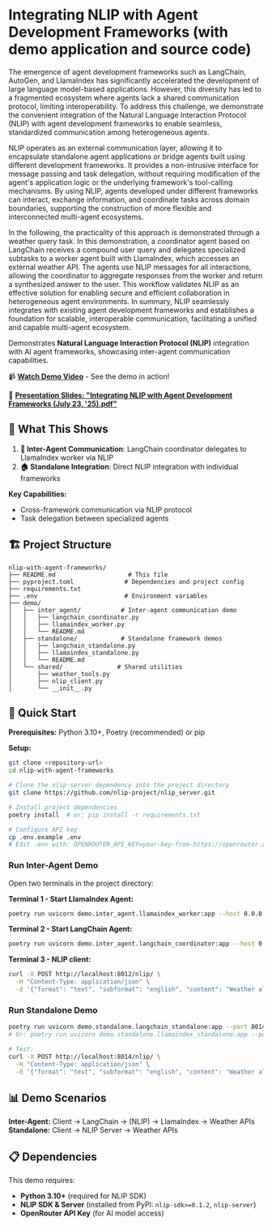 # Integrating NLIP with Agent Development Frameworks (with demo application and source code)

The emergence of agent development frameworks such as LangChain, AutoGen, and LlamaIndex has significantly accelerated the development of large language model-based applications. However, this diversity has led to a fragmented ecosystem where agents lack a shared communication protocol, limiting interoperability. To address this challenge, we demonstrate the convenient integration of the Natural Language Interaction Protocol (NLIP) with  agent development frameworks to enable seamless, standardized communication among heterogeneous agents.

NLIP operates as an external communication layer, allowing it to encapsulate standalone agent applications or bridge agents built using different development frameworks. It provides a non-intrusive interface for message passing and task delegation, without requiring modification of the agent's application logic or the underlying framework's tool-calling mechanisms. By using NLIP, agents developed under different frameworks can interact, exchange information, and coordinate tasks across domain boundaries, supporting the construction of more flexible and interconnected multi-agent ecosystems.

In the following, the practicality of this approach is demonstrated through a weather query task. In this demonstration, a coordinator agent based on LangChain receives a compound user query and delegates specialized subtasks to a worker agent built with LlamaIndex, which accesses an external weather API. The agents use NLIP messages for all interactions, allowing the coordinator to aggregate responses from the worker and return a synthesized answer to the user. This workflow validates NLIP as an effective solution for enabling secure and efficient collaboration in heterogeneous agent environments.
In summary, NLIP seamlessly integrates with existing agent development frameworks and establishes a foundation for scalable, interoperable communication, facilitating a unified and capable multi-agent ecosystem.

Demonstrates **Natural Language Interaction Protocol (NLIP)** integration with AI agent frameworks, showcasing inter-agent communication capabilities.

📹 **[Watch Demo Video](https://drive.google.com/file/d/1C4p6kMPOgLltAx3djye8xrbSvJ4KQlbg/view?usp=sharing)** - See the demo in action!

📄 **[Presentation Slides: "Integrating NLIP with Agent Development Frameworks (July 23, '25).pdf"](https://docs.google.com/presentation/d/1fymGsGDMwNhhaD3eU4E4kgtiFg_Pv6e9l_cistT1tMM/edit?usp=sharing)**

## 🎯 What This Shows

1. **🔄 Inter-Agent Communication**: LangChain coordinator delegates to LlamaIndex worker via NLIP
2. **🏠 Standalone Integration**: Direct NLIP integration with individual frameworks

**Key Capabilities:**
- Cross-framework communication via NLIP protocol
- Task delegation between specialized agents

## 🏗️ Project Structure

```
nlip-with-agent-frameworks/
├── README.md                    # This file
├── pyproject.toml              # Dependencies and project config
├── requirements.txt         
├── .env                        # Environment variables 
├── demo/
│   ├── inter_agent/           # Inter-agent communication demo
│   │   ├── langchain_coordinator.py
│   │   ├── llamaindex_worker.py
│   │   └── README.md
│   ├── standalone/            # Standalone framework demos
│   │   ├── langchain_standalone.py
│   │   ├── llamaindex_standalone.py
│   │   └── README.md
│   └── shared/               # Shared utilities
│       ├── weather_tools.py
│       ├── nlip_client.py
│       └── __init__.py
```

## 🚀 Quick Start

**Prerequisites:** Python 3.10+, Poetry (recommended) or pip

**Setup:**
```bash
git clone <repository-url>
cd nlip-with-agent-frameworks

# Clone the nlip-server dependency into the project directory
git clone https://github.com/nlip-project/nlip_server.git

# Install project dependencies
poetry install  # or: pip install -r requirements.txt

# Configure API key
cp .env.example .env
# Edit .env with: OPENROUTER_API_KEY=your-key-from-https://openrouter.ai/
```

### Run Inter-Agent Demo

Open two terminals in the project directory:

**Terminal 1 - Start LlamaIndex Agent:**
```bash
poetry run uvicorn demo.inter_agent.llamaindex_worker:app --host 0.0.0.0 --port 8013 --reload
```

**Terminal 2 - Start LangChain Agent:**
```bash
poetry run uvicorn demo.inter_agent.langchain_coordinator:app --host 0.0.0.0 --port 8012 --reload
```

**Terminal 3 - NLIP client:**
```bash
curl -X POST http://localhost:8012/nlip/ \
  -H "Content-Type: application/json" \
  -d '{"format": "text", "subformat": "english", "content": "Weather alerts for California?"}'
```

### Run Standalone Demo
```bash
poetry run uvicorn demo.standalone.langchain_standalone:app --port 8014
# Or: poetry run uvicorn demo.standalone.llamaindex_standalone:app --port 8015

# Test:
curl -X POST http://localhost:8014/nlip/ \
  -H "Content-Type: application/json" \
  -d '{"format": "text", "subformat": "english", "content": "Weather alerts for California?"}'
```

## 📊 Demo Scenarios

**Inter-Agent:** Client → LangChain → (NLIP) → LlamaIndex → Weather APIs  
**Standalone:** Client → NLIP Server → Weather APIs  


## 📋 Dependencies

This demo requires:
- **Python 3.10+** (required for NLIP SDK)
- **NLIP SDK & Server** (installed from PyPI: `nlip-sdk>=0.1.2`, `nlip-server`)
- **OpenRouter API Key** (for AI model access)
